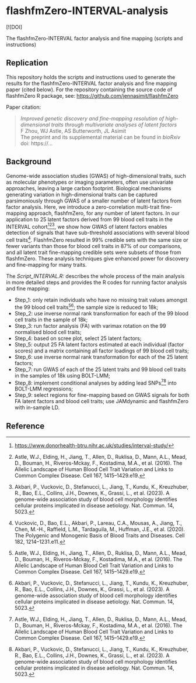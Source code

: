 # flashfmZero-INTERVAL-analysis
<!-- badges: start -->
[![DOI]
<!-- badges: end -->
The flashfmZero-INTERVAL factor analysis and fine mapping (scripts and instructions)

## Replication

This repository holds the scripts and instructions used to generate the results for the flashfmZero-INTERVAL factor analysis and fine mapping paper (cited below). For the repository containing the source code of flashfmZero R package, see: https://github.com/jennasimit/flashfmZero

Paper citation:

> *Improved genetic discovery and fine-mapping resolution of high-dimensional traits through multivariate analyses of latent factors* <br />
> F Zhou, WJ Astle, AS Butterworth, JL Asimit <br />
> The preprint and its supplemental material can be found in *bioRxiv* <br />
> doi: https://...


## Background
Genome-wide association studies (GWAS) of high-dimensional traits, such as molecular phenotypes or imaging parameters, often use univariate approaches, leaving a large carbon footprint. Biological mechanisms generating variation in high-dimensional traits can be captured parsimoniously through GWAS of a smaller number of latent factors from factor analysis. Here, we introduce a zero-correlation multi-trait fine-mapping approach, flashfmZero, for any number of latent factors. In our application to 25 latent factors derived from 99 blood cell traits in the INTERVAL cohort[^1][^2][^3], we show how GWAS of latent factors enables detection of signals that have sub-threshold associations with several blood cell traits[^4]. FlashfmZero resulted in 99% credible sets with the same size or fewer variants than those for blood cell traits in 87% of our comparisons, and all latent trait fine-mapping credible sets were subsets of those from flashfmZero. These analysis techniques give enhanced power for discovery and fine-mapping for many traits.

The *Script_INTERVAL.R:* describes the whole process of the main analysis in more detailed steps and provides the R codes for running factor analysis and fine mapping:
- Step_1: only retain individuals who have no missing trait values amongst the 99 blood cell traits[^2][^3]; the sample size is reduced to 18k;
- Step_2: use inverse normal rank transformation for each of the 99 blood cell traits in the sample of 18k;
- Step_3: run factor analysis (FA) with varimax rotation on the 99 normalised blood cell traits;
- Step_4: based on scree plot, select 25 latent factors;
- Step_5: output 25 FA latent factors estimated at each individual (factor scores) and a matrix containing all factor loadings of 99 blood cell traits;
- Step_6: use inverse normal rank transformation for each of the 25 latent factors;
- Step_7: run GWAS of each of the 25 latent traits and 99 blood cell traits in the samples of 18k using BOLT-LMM;
- Step_8: implement conditional analyses by adding lead SNPs[^2][^3] into BOLT-LMM regressions;
- Step_9: select regions for fine-mapping based on GWAS signals for both FA latent factors and blood cell traits; use JAMdynamic and flashfmZero with in-sample LD.


## Reference
[^1]: https://www.donorhealth-btru.nihr.ac.uk/studies/interval-study/
[^2]: Astle, W.J., Elding, H., Jiang, T., Allen, D., Ruklisa, D., Mann, A.L., Mead, D., Bouman, H., Riveros-Mckay, F., Kostadima, M.A., et al. (2016). The Allelic Landscape of Human Blood Cell Trait Variation and Links to Common Complex Disease. Cell 167, 1415–1429.e19.
[^3]: Akbari, P., Vuckovic, D., Stefanucci, L., Jiang, T., Kundu, K., Kreuzhuber, R., Bao, E.L., Collins, J.H., Downes, K., Grassi, L., et al. (2023). A genome-wide association study of blood cell morphology identifies cellular proteins implicated in disease aetiology. Nat. Commun. 14, 5023.
[^4]: Vuckovic, D., Bao, E.L., Akbari, P., Lareau, C.A., Mousas, A., Jiang, T., Chen, M.-H., Raffield, L.M., Tardaguila, M., Huffman, J.E., et al. (2020). The Polygenic and Monogenic Basis of Blood Traits and Diseases. Cell 182, 1214–1231.e11.



